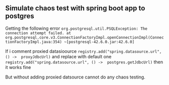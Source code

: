 ## Simulate chaos test with spring boot app to postgres

Getting the following error
`org.postgresql.util.PSQLException: The connection attempt failed.
at org.postgresql.core.v3.ConnectionFactoryImpl.openConnectionImpl(ConnectionFactoryImpl.java:354) ~[postgresql-42.6.0.jar:42.6.0]`

If i comment proxied datasioource `registry.add("spring.datasource.url", () ->  proxyJdbcUrl)`
and replace with default one `registry.add("spring.datasource.url", () ->  postgres.getJdbcUrl)` then it works fine

But without adding proxied datsource cannot do any chaos testing. 